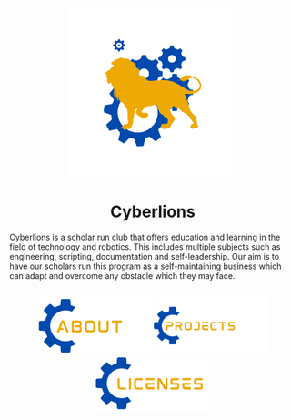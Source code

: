 <p align="center"><img src="https://github.com/CarlosIsCringe/Cyberlions/blob/main/Branding/ROBOTICS.png" height="300"></p>

<h1 align="center">Cyberlions</h1>

Cyberlions is a scholar run club that offers education and learning in the field of technology and robotics. This includes multiple subjects such as engineering, scripting, documentation and self-leadership. Our aim is to have our scholars run this program as a self-maintaining business which can adapt and overcome any obstacle which they may face.

##

<p align="center">
<a href="#"><img src="https://github.com/CarlosIsCringe/Cyberlions/blob/main/Branding/ABOUT.png" height="100"></a>
<a href="#"><img src="https://github.com/CarlosIsCringe/Cyberlions/blob/main/Branding/PROJECTS.png" height="100"></a>
<a href="#"><img src="https://github.com/CarlosIsCringe/Cyberlions/blob/main/Branding/LICENSES.png" height="100"></a>
</p>

